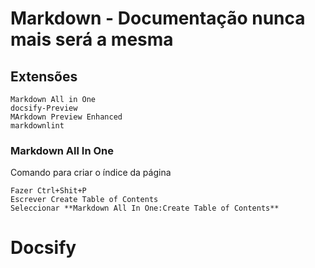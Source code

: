 
# Markdown - Documentação nunca mais será a mesma


## Extensões

    Markdown All in One
    docsify-Preview
    MArkdown Preview Enhanced
    markdownlint

### Markdown All In One

Comando para criar o índice da página

```
Fazer Ctrl+Shit+P
Escrever Create Table of Contents
Seleccionar **Markdown All In One:Create Table of Contents**
```





# Docsify

